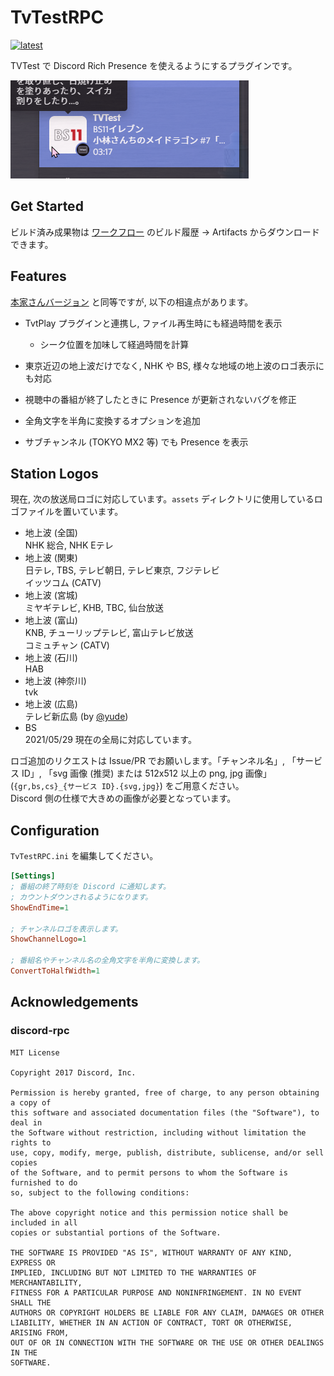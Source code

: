 # TvTestRPC

[![latest](https://github.com/SlashNephy/TvTestRPC/actions/workflows/latest.yml/badge.svg)](https://github.com/SlashNephy/TvTestRPC/actions/workflows/latest.yml)

TVTest で Discord Rich Presence を使えるようにするプラグインです。

[![screenshot.png](https://raw.githubusercontent.com/SlashNephy/TvTestRPC/dev/docs/screenshot.png)](https://github.com/SlashNephy/TvTestRPC)

## Get Started

ビルド済み成果物は [ワークフロー](https://github.com/SlashNephy/TvTestRPC/actions/workflows/latest.yml) のビルド履歴 -> Artifacts からダウンロードできます。

## Features

[本家さんバージョン](https://github.com/noriokun4649/TvTestRPC) と同等ですが, 以下の相違点があります。

- TvtPlay プラグインと連携し, ファイル再生時にも経過時間を表示
  - シーク位置を加味して経過時間を計算

- 東京近辺の地上波だけでなく, NHK や BS, 様々な地域の地上波のロゴ表示にも対応  

- 視聴中の番組が終了したときに Presence が更新されないバグを修正  

- 全角文字を半角に変換するオプションを追加

- サブチャンネル (TOKYO MX2 等) でも Presence を表示

## Station Logos

現在, 次の放送局ロゴに対応しています。`assets` ディレクトリに使用しているロゴファイルを置いています。

- 地上波 (全国)  
  NHK 総合, NHK Eテレ
- 地上波 (関東)  
  日テレ, TBS, テレビ朝日, テレビ東京, フジテレビ  
  イッツコム (CATV)
- 地上波 (宮城)  
  ミヤギテレビ, KHB, TBC, 仙台放送
- 地上波 (富山)  
  KNB, チューリップテレビ, 富山テレビ放送  
  コミュチャン (CATV)
- 地上波 (石川)  
  HAB
- 地上波 (神奈川)  
  tvk
- 地上波 (広島)  
  テレビ新広島 (by [@yude](https://github.com/yude))
- BS  
  2021/05/29 現在の全局に対応しています。

ロゴ追加のリクエストは Issue/PR でお願いします。「チャンネル名」, 「サービス ID」, 「svg 画像 (推奨) または 512x512 以上の png, jpg 画像」 (`{gr,bs,cs}_{サービス ID}.{svg,jpg}`) をご用意ください。  
Discord 側の仕様で大きめの画像が必要となっています。

## Configuration

`TvTestRPC.ini` を編集してください。

```ini
[Settings]
; 番組の終了時刻を Discord に通知します。
; カウントダウンされるようになります。
ShowEndTime=1

; チャンネルロゴを表示します。
ShowChannelLogo=1

; 番組名やチャンネル名の全角文字を半角に変換します。
ConvertToHalfWidth=1
```

## Acknowledgements

### discord-rpc

```
MIT License

Copyright 2017 Discord, Inc.

Permission is hereby granted, free of charge, to any person obtaining a copy of
this software and associated documentation files (the "Software"), to deal in
the Software without restriction, including without limitation the rights to
use, copy, modify, merge, publish, distribute, sublicense, and/or sell copies
of the Software, and to permit persons to whom the Software is furnished to do
so, subject to the following conditions:

The above copyright notice and this permission notice shall be included in all
copies or substantial portions of the Software.

THE SOFTWARE IS PROVIDED "AS IS", WITHOUT WARRANTY OF ANY KIND, EXPRESS OR
IMPLIED, INCLUDING BUT NOT LIMITED TO THE WARRANTIES OF MERCHANTABILITY,
FITNESS FOR A PARTICULAR PURPOSE AND NONINFRINGEMENT. IN NO EVENT SHALL THE
AUTHORS OR COPYRIGHT HOLDERS BE LIABLE FOR ANY CLAIM, DAMAGES OR OTHER
LIABILITY, WHETHER IN AN ACTION OF CONTRACT, TORT OR OTHERWISE, ARISING FROM,
OUT OF OR IN CONNECTION WITH THE SOFTWARE OR THE USE OR OTHER DEALINGS IN THE
SOFTWARE.
```
